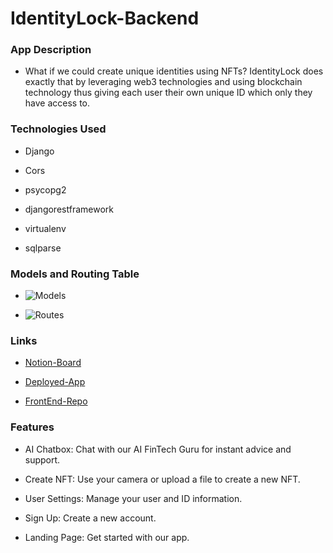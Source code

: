 # IdentityLock-Backend

### App Description

- What if we could create unique identities using NFTs? IdentityLock does exactly that by leveraging web3 technologies and using blockchain technology thus giving each user their own unique ID which only they have access to. 

### Technologies Used 

- Django

- Cors

- psycopg2

- djangorestframework

- virtualenv

- sqlparse

### Models and Routing Table 

- ![Models](https://i.imgur.com/MeHzK8t.png)

- ![Routes](https://i.imgur.com/OLondcy.png)

### Links 

- [Notion-Board](https://www.notion.so/GA-project-4-1fe25414e4624c3c9c74f2c6cd844dbb)

- [Deployed-App](https://calm-churros-9f4679.netlify.app/)

- [FrontEnd-Repo](https://github.com/AleksBulajic/NFT_ID_front-end)

### Features 

- AI Chatbox: Chat with our AI FinTech Guru for instant advice and support.

- Create NFT: Use your camera or upload a file to create a new NFT.

- User Settings: Manage your user and ID information.

- Sign Up: Create a new account.

- Landing Page: Get started with our app.
